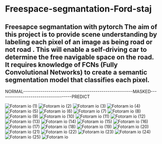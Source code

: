 # Freespace-segmantation-Ford-staj
Freesapce segmantation with pytorch 
The aim of this project is to provide scene understanding by labeling each pixel of an image as being road or not road . This will enable a self-driving car to determine the free navigable space on the road. It requires knowledge of FCNs (Fully Convolutional Networks) to create a semantic segmentation model that classifies each pixel.
-------------------------------------------------------------------------------------------------------------------------------------------
NORMAL--------------------------------------------------------MASKED-------------------------------------PREDICT

![Fotoram io (1)](https://user-images.githubusercontent.com/57313643/137955239-f63bc2a4-81a1-4520-a534-e43428b34407.jpg)
![Fotoram io (2)](https://user-images.githubusercontent.com/57313643/137955246-cf5f8f83-83d8-411e-a16e-dac076d863ad.jpg)
![Fotoram io (3)](https://user-images.githubusercontent.com/57313643/137955249-8927066f-008b-45b4-8ff4-35b0158bda2d.jpg)
![Fotoram io (4)](https://user-images.githubusercontent.com/57313643/137955257-e31fe834-10b1-482a-a8aa-016937ece6bb.jpg)
![Fotoram io (5)](https://user-images.githubusercontent.com/57313643/137955258-a3a8f581-20de-4c3f-8080-a4da6ad1345e.jpg)
![Fotoram io (6)](https://user-images.githubusercontent.com/57313643/137955260-a3ff55cf-12dd-4c01-ac98-bfaa8136d190.jpg)
![Fotoram io (7)](https://user-images.githubusercontent.com/57313643/137955264-4ebd24ea-3047-4a04-8af1-9710eaa216a2.jpg)
![Fotoram io (8)](https://user-images.githubusercontent.com/57313643/137955266-3d48f9eb-d635-4562-a29f-085bcf84fd52.jpg)
![Fotoram io (9)](https://user-images.githubusercontent.com/57313643/137955270-809e4780-4f31-45e4-b7d1-6326c4e6e1ed.jpg)
![Fotoram io (10)](https://user-images.githubusercontent.com/57313643/137955271-923b6b25-4fbd-4988-9be1-2b661fd02128.jpg)
![Fotoram io (11)](https://user-images.githubusercontent.com/57313643/137955274-d78018eb-6feb-443c-9384-ef11ca6a9c97.jpg)
![Fotoram io (12)](https://user-images.githubusercontent.com/57313643/137955277-bbbe7e51-41bf-45e7-abb6-7a215324ae71.jpg)
![Fotoram io (13)](https://user-images.githubusercontent.com/57313643/137955281-ae98241d-868d-4e0d-82be-d66e50c2d0d9.jpg)
![Fotoram io (14)](https://user-images.githubusercontent.com/57313643/137955285-8d28e651-af70-4372-8608-efff7dc635b1.jpg)
![Fotoram io (15)](https://user-images.githubusercontent.com/57313643/137955286-66cd6eba-8104-456b-a799-8132423bc6fb.jpg)
![Fotoram io (16)](https://user-images.githubusercontent.com/57313643/137955290-e25acbb9-47c7-4d4a-b675-cfd79ca9c60d.jpg)
![Fotoram io (17)](https://user-images.githubusercontent.com/57313643/137955291-10c6fc1d-2ed4-4d1b-b854-2a02cff1a50a.jpg)
![Fotoram io (18)](https://user-images.githubusercontent.com/57313643/137955293-1bb7bd32-b9ae-45c5-8b13-99b8077b24e4.jpg)
![Fotoram io (19)](https://user-images.githubusercontent.com/57313643/137955299-832e89eb-1d6f-4c37-b193-42ae9f8d2013.jpg)
![Fotoram io (20)](https://user-images.githubusercontent.com/57313643/137955302-8f5ae697-8c47-4b6f-8e26-7b3575305a9c.jpg)
![Fotoram io (21)](https://user-images.githubusercontent.com/57313643/137955303-c48df00e-fe74-4f3e-b7b9-f8baf1d67847.jpg)
![Fotoram io (22)](https://user-images.githubusercontent.com/57313643/137955305-208ecd01-a6b4-4a0e-bce4-454fab19bab1.jpg)
![Fotoram io (23)](https://user-images.githubusercontent.com/57313643/137955306-ac21c2d6-24a5-4892-83d0-d354596ffee1.jpg)
![Fotoram io (24)](https://user-images.githubusercontent.com/57313643/137955310-74959437-b8bf-4035-a7e7-f7e48e00d2bf.jpg)
![Fotoram io (25)](https://user-images.githubusercontent.com/57313643/137955313-5b5c41e0-24a8-4e84-b594-f8287f4b514b.jpg)
![Fotoram io](https://user-images.githubusercontent.com/57313643/137955315-8858e5b9-a201-4bc0-a4b4-d1e10518b10d.jpg)
